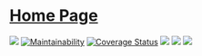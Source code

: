 # [Home Page](https://shanbay.github.io/cachext/)

[![](https://img.shields.io/travis/shanbay/cachext.svg?style=flat-square)](https://travis-ci.org/shanbay/cachext)
[![Maintainability](https://api.codeclimate.com/v1/badges/774db211d37720bb2599/maintainability)](https://codeclimate.com/github/shanbay/cachext/maintainability)
[![Coverage Status](https://coveralls.io/repos/github/shanbay/cachext/badge.svg?branch=master)](https://coveralls.io/github/shanbay/cachext?branch=master)
[![](https://img.shields.io/pypi/v/cachext.svg)](https://github.com/shanbay/cachext)
[![](https://img.shields.io/pypi/pyversions/cachext.svg)](https://github.com/shanbay/cachext)
[![](https://img.shields.io/:license-mit-blue.svg?style=flat-square)](http://shanbay.mit-license.org)

